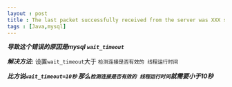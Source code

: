 ```yaml
---
layout : post
title : The last packet successfully received from the server was XXX seconds ago
tags : [Java,mysql]
---
```


***导致这个错误的原因是mysql `wait_timeout`***

***解决方法:*** 设置`wait_timeout`大于 `检测连接是否有效的 线程运行时间`

***比方说`wait_timeout=10秒` 那么`检测连接是否有效的 线程运行时间`就需要小于10秒***

